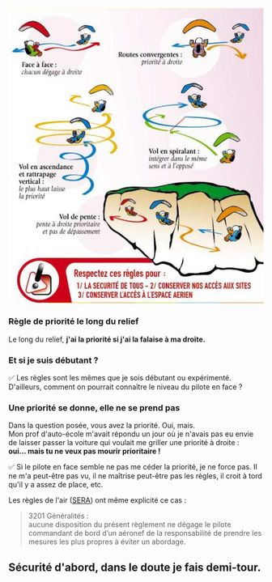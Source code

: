 [comment]: # (U90V)
[comment]: # (Je vole dans l’ascendance en longeant le relief sur ma droite, une aile arrive en face)

![Priorités en vol](priorites.jpg)

### Règle de priorité le long du relief

Le long du relief, **j'ai la priorité si j'ai la falaise à ma droite.**

### Et si je suis débutant ?

✅ Les règles sont les mêmes que je sois débutant ou expérimenté.  
D'ailleurs, comment on pourrait connaître le niveau du pilote en face ?

### Une priorité se donne, elle ne se prend pas

Dans la question posée, vous avez la priorité. Oui, mais.  
Mon prof d'auto-école m'avait répondu un jour où je n'avais pas eu envie de laisser passer la voiture qui voulait me griller une priorité à droite :   
**oui... mais tu ne veux pas mourir prioritaire !**

✅ Si le pilote en face semble ne pas me céder la priorité, je ne force pas. Il ne m'a peut-être pas vu, il ne maîtrise peut-être pas les règles, il croit à tord qu'il y a assez de place, etc.  



Les règles de l'air ([SERA](https://federation.ffvl.fr/sites/ffvl.fr/files/2016_Reglementation_aerienne_VL_version_SERA_2014-2-def.pdf)) ont même explicité ce cas :

> 3201 Généralités :  
> aucune disposition du présent règlement ne dégage le pilote commandant de bord d’un aéronef de la responsabilité de prendre les mesures les plus propres à éviter un abordage.


## Sécurité d'abord, dans le doute je fais demi-tour.